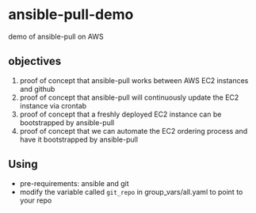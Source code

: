 # ansible-pull-demo
demo of ansible-pull on AWS

## objectives
1. proof of concept that ansible-pull works between AWS EC2 instances and github
1. proof of concept that ansible-pull will continuously update the EC2 instance via crontab
1. proof of concept that a freshly deployed EC2 instance can be bootstrapped by ansible-pull
1. proof of concept that we can automate the EC2 ordering process and have it bootstrapped by ansible-pull

## Using
- pre-requirements: ansible and git
- modify the variable called `git_repo` in group_vars/all.yaml to point to your repo
